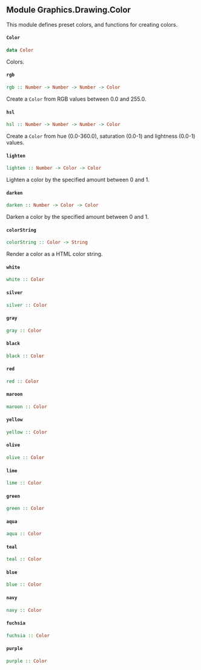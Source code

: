 ## Module Graphics.Drawing.Color

This module defines preset colors, and functions for creating colors.

#### `Color`

``` purescript
data Color
```

Colors.

#### `rgb`

``` purescript
rgb :: Number -> Number -> Number -> Color
```

Create a `Color` from RGB values between 0.0 and 255.0.

#### `hsl`

``` purescript
hsl :: Number -> Number -> Number -> Color
```

Create a `Color` from hue (0.0-360.0), saturation (0.0-1) and lightness (0.0-1) values.

#### `lighten`

``` purescript
lighten :: Number -> Color -> Color
```

Lighten a color by the specified amount between 0 and 1.

#### `darken`

``` purescript
darken :: Number -> Color -> Color
```

Darken a color by the specified amount between 0 and 1.

#### `colorString`

``` purescript
colorString :: Color -> String
```

Render a color as a HTML color string.

#### `white`

``` purescript
white :: Color
```

#### `silver`

``` purescript
silver :: Color
```

#### `gray`

``` purescript
gray :: Color
```

#### `black`

``` purescript
black :: Color
```

#### `red`

``` purescript
red :: Color
```

#### `maroon`

``` purescript
maroon :: Color
```

#### `yellow`

``` purescript
yellow :: Color
```

#### `olive`

``` purescript
olive :: Color
```

#### `lime`

``` purescript
lime :: Color
```

#### `green`

``` purescript
green :: Color
```

#### `aqua`

``` purescript
aqua :: Color
```

#### `teal`

``` purescript
teal :: Color
```

#### `blue`

``` purescript
blue :: Color
```

#### `navy`

``` purescript
navy :: Color
```

#### `fuchsia`

``` purescript
fuchsia :: Color
```

#### `purple`

``` purescript
purple :: Color
```


